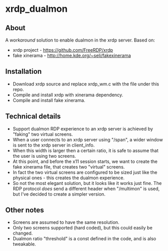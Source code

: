 xrdp_dualmon
============

About
-------------------------------
  A *workaround* solution to enable dualmon in the xrdp server. Based on:
  * xrdp project - https://github.com/FreeRDP/xrdp
  * fake xinerama - http://home.kde.org/~seli/fakexinerama

Installation
-------------------------------
  * Download xrdp source and replace xrdp_wm.c with the file under this repo.
  * Compile and install xrdp with xinerama dependency.
  * Compile and install fake xinerama.

Technical details
-------------------------------
  * Support dualmon RDP experience to an xrdp server is achieved by "faking" two virtual screens.
  * When a user connects to an xrdp server using "/span", a wider window is sent to the xrdp server in client_info.
  * When this width is larger then a certain ratio, it is safe to assume that the user is using two screens.
  * At this point, and before the x11 session starts, we want to create the fake xinerama file, that creates two "virtual" screens.
  * In fact the two virtual screens are configured to be sized just like the physical ones - this creates the dualmon experience.
  * So not the most elegant solution, but it looks like it works just fine. The RDP protocol *does* send a different header when "/multimon" is used, but I've decided to create a simpler version.
  
Other notes
-------------------------------
  * Screens are assumed to have the same resolution.
  * Only two screens supported (hard coded), but this could easily be changed.
  * Dualmon ratio "threshold" is a const defined in the code, and is also tweakable.
